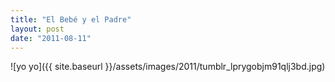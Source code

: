 ```yaml
---
title: "El Bebé y el Padre"
layout: post
date: "2011-08-11"
---
```


![yo yo]({{ site.baseurl }}/assets/images/2011/tumblr_lprygobjm91qlj3bd.jpg)
